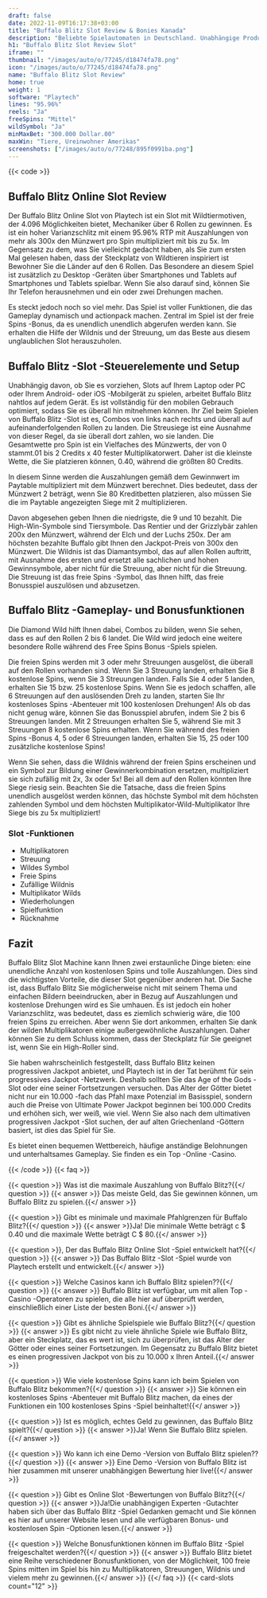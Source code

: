 ```yaml
---
draft: false
date: 2022-11-09T16:17:38+03:00
title: "Buffalo Blitz Slot Review & Bonies Kanada"
description: "Beliebte Spielautomaten in Deutschland. Unabhängige Produktbewertungen und exklusive Anmeldeangebote. Jetzt spielen!"
h1: "Buffalo Blitz Slot Review Slot"
iframe: ""
thumbnail: "/images/auto/o/77245/d18474fa78.png"
icon: "/images/auto/o/77245/d18474fa78.png"
name: "Buffalo Blitz Slot Review"
home: true
weight: 1
software: "Playtech"
lines: "95.96%"
reels: "Ja"
freeSpins: "Mittel"
wildSymbol: "Ja"
minMaxBet: "300.000 Dollar.00"
maxWin: "Tiere, Ureinwohner Amerikas"
screenshots: ["/images/auto/o/77248/895f0991ba.png"]
---
```


{{< code >}}<h2>Buffalo Blitz Online Slot Review</h2><p>Der Buffalo Blitz Online Slot von Playtech ist ein Slot mit Wildtiermotiven, der 4.096 Möglichkeiten bietet, Mechaniker über 6 Rollen zu gewinnen. Es ist ein hoher Varianzschlitz mit einem 95.96% RTP mit Auszahlungen von mehr als 300x den Münzwert pro Spin multipliziert mit bis zu 5x. Im Gegensatz zu dem, was Sie vielleicht gedacht haben, als Sie zum ersten Mal gelesen haben, dass der Steckplatz von Wildtieren inspiriert ist Bewohner Sie die Länder auf den 6 Rollen. Das Besondere an diesem Spiel ist zusätzlich zu Desktop -Geräten über Smartphones und Tablets auf Smartphones und Tablets spielbar. Wenn Sie also darauf sind, können Sie Ihr Telefon herausnehmen und ein oder zwei Drehungen machen.</p><p>Es steckt jedoch noch so viel mehr. Das Spiel ist voller Funktionen, die das Gameplay dynamisch und actionpack machen. Zentral im Spiel ist der freie Spins -Bonus, da es unendlich unendlich abgerufen werden kann. Sie erhalten die Hilfe der Wildnis und der Streuung, um das Beste aus diesem unglaublichen Slot herauszuholen.</p><h2>Buffalo Blitz -Slot -Steuerelemente und Setup</h2><p>Unabhängig davon, ob Sie es vorziehen, Slots auf Ihrem Laptop oder PC oder Ihrem Android- oder iOS -Mobilgerät zu spielen, arbeitet Buffalo Blitz nahtlos auf jedem Gerät. Es ist vollständig für den mobilen Gebrauch optimiert, sodass Sie es überall hin mitnehmen können. Ihr Ziel beim Spielen von Buffalo Blitz -Slot ist es, Combos von links nach rechts und überall auf aufeinanderfolgenden Rollen zu landen. Die Streusiege ist eine Ausnahme von dieser Regel, da sie überall dort zahlen, wo sie landen. Die Gesamtwette pro Spin ist ein Vielfaches des Münzwerts, der von 0 stammt.01 bis 2 Credits x 40 fester Multiplikatorwert. Daher ist die kleinste Wette, die Sie platzieren können, 0.40, während die größten 80 Credits.</p><p>In diesem Sinne werden die Auszahlungen gemäß dem Gewinnwert im Paytable multipliziert mit dem Münzwert berechnet. Dies bedeutet, dass der Münzwert 2 beträgt, wenn Sie 80 Kreditbetten platzieren, also müssen Sie die im Paytable angezeigten Siege mit 2 multiplizieren.</p><p>Davon abgesehen geben Ihnen die niedrigste, die 9 und 10 bezahlt. Die High-Win-Symbole sind Tiersymbole. Das Rentier und der Grizzlybär zahlen 200x den Münzwert, während der Elch und der Luchs 250x. Der am höchsten bezahlte Buffalo gibt Ihnen den Jackpot-Preis von 300x den Münzwert. Die Wildnis ist das Diamantsymbol, das auf allen Rollen auftritt, mit Ausnahme des ersten und ersetzt alle sachlichen und hohen Gewinnsymbole, aber nicht für die Streuung, aber nicht für die Streuung. Die Streuung ist das freie Spins -Symbol, das Ihnen hilft, das freie Bonusspiel auszulösen und abzusetzen.</p><h2>Buffalo Blitz -Gameplay- und Bonusfunktionen</h2><p>Die Diamond Wild hilft Ihnen dabei, Combos zu bilden, wenn Sie sehen, dass es auf den Rollen 2 bis 6 landet. Die Wild wird jedoch eine weitere besondere Rolle während des Free Spins Bonus -Spiels spielen.</p><p>Die freien Spins werden mit 3 oder mehr Streuungen ausgelöst, die überall auf den Rollen vorhanden sind. Wenn Sie 3 Streuung landen, erhalten Sie 8 kostenlose Spins, wenn Sie 3 Streuungen landen. Falls Sie 4 oder 5 landen, erhalten Sie 15 bzw. 25 kostenlose Spins. Wenn Sie es jedoch schaffen, alle 6 Streuungen auf den auslösenden Dreh zu landen, starten Sie Ihr kostenloses Spins -Abenteuer mit 100 kostenlosen Drehungen! Als ob das nicht genug wäre, können Sie das Bonusspiel abrufen, indem Sie 2 bis 6 Streuungen landen. Mit 2 Streuungen erhalten Sie 5, während Sie mit 3 Streuungen 8 kostenlose Spins erhalten. Wenn Sie während des freien Spins -Bonus 4, 5 oder 6 Streuungen landen, erhalten Sie 15, 25 oder 100 zusätzliche kostenlose Spins!</p><p>Wenn Sie sehen, dass die Wildnis während der freien Spins erscheinen und ein Symbol zur Bildung einer Gewinnerkombination ersetzen, multipliziert sie sich zufällig mit 2x, 3x oder 5x! Bei all dem auf den Rollen könnten Ihre Siege riesig sein. Beachten Sie die Tatsache, dass die freien Spins unendlich ausgelöst werden können, das höchste Symbol mit dem höchsten zahlenden Symbol und dem höchsten Multiplikator-Wild-Multiplikator Ihre Siege bis zu 5x multipliziert!</p><h3>
Slot -Funktionen</h3><ul>
<li></span>
Multiplikatoren</li>
<li></span>
Streuung</li>
<li></span>
Wildes Symbol</li>
<li></span>
Freie Spins</li>
<li></span>
Zufällige Wildnis</li>
<li></span>
Multiplikator Wilds</li>
<li></span>
Wiederholungen</li>
<li></span>
Spielfunktion</li>
<li></span>
Rücknahme</li></ul><h2>Fazit</h2><p>Buffalo Blitz Slot Machine kann Ihnen zwei erstaunliche Dinge bieten: eine unendliche Anzahl von kostenlosen Spins und tolle Auszahlungen. Dies sind die wichtigsten Vorteile, die dieser Slot gegenüber anderen hat. Die Sache ist, dass Buffalo Blitz Sie möglicherweise nicht mit seinem Thema und einfachen Bildern beeindrucken, aber in Bezug auf Auszahlungen und kostenlose Drehungen wird es Sie umhauen. Es ist jedoch ein hoher Varianzschlitz, was bedeutet, dass es ziemlich schwierig wäre, die 100 freien Spins zu erreichen. Aber wenn Sie dort ankommen, erhalten Sie dank der wilden Multiplikatoren einige außergewöhnliche Auszahlungen. Daher können Sie zu dem Schluss kommen, dass der Steckplatz für Sie geeignet ist, wenn Sie ein High-Roller sind.</p><p>Sie haben wahrscheinlich festgestellt, dass Buffalo Blitz keinen progressiven Jackpot anbietet, und Playtech ist in der Tat berühmt für sein progressives Jackpot -Netzwerk. Deshalb sollten Sie das Age of the Gods -Slot oder eine seiner Fortsetzungen versuchen. Das Alter der Götter bietet nicht nur ein 10.000 -fach das Pfahl maxe Potenzial im Basisspiel, sondern auch die Preise von Ultimate Power Jackpot beginnen bei 100.000 Credits und erhöhen sich, wer weiß, wie viel. Wenn Sie also nach dem ultimativen progressiven Jackpot -Slot suchen, der auf alten Griechenland -Göttern basiert, ist dies das Spiel für Sie.</p><p>Es bietet einen bequemen Wettbereich, häufige anständige Belohnungen und unterhaltsames Gameplay. Sie finden es ein Top -Online -Casino.</p>
{{< /code >}}
{{< faq >}}

{{< question >}} Was ist die maximale Auszahlung von Buffalo Blitz?{{</ question >}}
{{< answer >}} Das meiste Geld, das Sie gewinnen können, um Buffalo Blitz zu spielen.{{</ answer >}}

{{< question >}} Gibt es minimale und maximale Pfahlgrenzen für Buffalo Blitz?{{</ question >}}
{{< answer >}}Ja! Die minimale Wette beträgt c $ 0.40 und die maximale Wette beträgt C $ 80.{{</ answer >}}

{{< question >}}, Der das Buffalo Blitz Online Slot -Spiel entwickelt hat?{{</ question >}}
{{< answer >}} Das Buffalo Blitz -Slot -Spiel wurde von Playtech erstellt und entwickelt.{{</ answer >}}

{{< question >}} Welche Casinos kann ich Buffalo Blitz spielen??{{</ question >}}
{{< answer >}} Buffalo Blitz ist verfügbar, um mit allen Top -Casino -Operatoren zu spielen, die alle hier auf überprüft werden, einschließlich einer Liste der besten Boni.{{</ answer >}}

{{< question >}} Gibt es ähnliche Spielspiele wie Buffalo Blitz?{{</ question >}}
{{< answer >}} Es gibt nicht zu viele ähnliche Spiele wie Buffalo Blitz, aber ein Steckplatz, das es wert ist, sich zu überprüfen, ist das Alter der Götter oder eines seiner Fortsetzungen. Im Gegensatz zu Buffalo Blitz bietet es einen progressiven Jackpot von bis zu 10.000 x Ihren Anteil.{{</ answer >}}

{{< question >}} Wie viele kostenlose Spins kann ich beim Spielen von Buffalo Blitz bekommen?{{</ question >}}
{{< answer >}} Sie können ein kostenloses Spins -Abenteuer mit Buffalo Blitz machen, da eines der Funktionen ein 100 kostenloses Spins -Spiel beinhaltet!{{</ answer >}}

{{< question >}} Ist es möglich, echtes Geld zu gewinnen, das Buffalo Blitz spielt?{{</ question >}}
{{< answer >}}Ja! Wenn Sie Buffalo Blitz spielen.{{</ answer >}}

{{< question >}} Wo kann ich eine Demo -Version von Buffalo Blitz spielen??{{</ question >}}
{{< answer >}} Eine Demo -Version von Buffalo Blitz ist hier zusammen mit unserer unabhängigen Bewertung hier live!{{</ answer >}}

{{< question >}} Gibt es Online Slot -Bewertungen von Buffalo Blitz?{{</ question >}}
{{< answer >}}Ja!Die unabhängigen Experten -Gutachter haben sich über das Buffalo Blitz -Spiel Gedanken gemacht und Sie können es hier auf unserer Website lesen und alle verfügbaren Bonus- und kostenlosen Spin -Optionen lesen.{{</ answer >}}

{{< question >}} Welche Bonusfunktionen können im Buffalo Blitz -Spiel freigeschaltet werden?{{</ question >}}
{{< answer >}} Buffalo Blitz bietet eine Reihe verschiedener Bonusfunktionen, von der Möglichkeit, 100 freie Spins mitten im Spiel bis hin zu Multiplikatoren, Streuungen, Wildnis und vielem mehr zu gewinnen.{{</ answer >}}
{{</ faq >}}
 {{< card-slots count="12" >}}